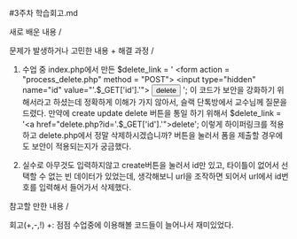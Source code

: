 #3주차 학습회고.md

새로 배운 내용 / 

문제가 발생하거나 고민한 내용 + 해결 과정 / 
1. 수업 중 index.php에서 만든
 $delete_link = '
        <form action = "process_delete.php" method = "POST">
        <input type="hidden" name="id" value="'.$_GET['id'].'">
        <input type="submit" value="delete">
        </form>
      ';
이 코드가 보안을 강화하기 위해서라고 하셨는데 정확하게 이해가 가지 않아서, 슬랙 단톡방에서 교수님께 질문을 드렸다.
만약에 create update delete 버튼을 통일 하기 위해서
  $delete_link = '<a href="delete.php?id='.$_GET['id'].'">delete</a>';
이렇게 하이퍼링크를 적용하고 delete.php에서 정말 삭제하시겠습니까? 버튼을 눌러서 폼을 제출할 경우에도 보안이 적용되는지가 궁금했다.

2. 실수로 아무것도 입력하지않고 create버튼을 눌러서 id만 있고, 타이틀이 없어서 선택할 수 없는 빈 데이터가 있었는데, 생각해보니 url을 조작하면 되어서 url에서 id번호를 입력해서 들어가서 삭제했다.

참고할 만한 내용 / 

회고(+,-,!)
+: 점점 수업중에 이용해볼 코드들이 늘어나서 재미있었다.

